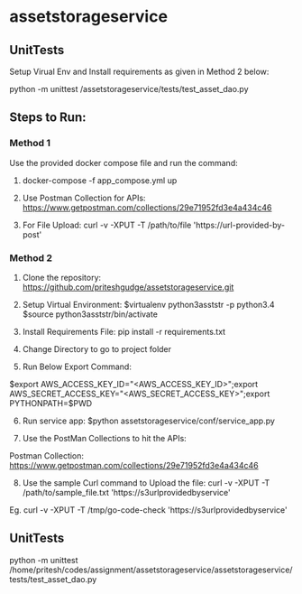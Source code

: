 # assetstorageservice

## UnitTests
Setup Virual Env and Install requirements as given in Method 2 below:

python -m unittest /assetstorageservice/tests/test_asset_dao.py


## Steps to Run:
### Method 1
Use the provided docker compose file and run the command:

1. docker-compose -f app_compose.yml up

2. Use Postman Collection for APIs: https://www.getpostman.com/collections/29e71952fd3e4a434c46

3. For File Upload: curl -v -XPUT -T /path/to/file 'https://url-provided-by-post'


### Method 2
1. Clone the repository: https://github.com/priteshgudge/assetstorageservice.git
 
2. Setup Virtual Environment: $virtualenv python3asststr -p python3.4 $source python3asststr/bin/activate

3. Install Requirements File: pip install -r requirements.txt

4. Change Directory to go to project folder

5. Run Below Export Command:

$export AWS_ACCESS_KEY_ID="<AWS_ACCESS_KEY_ID>";export AWS_SECRET_ACCESS_KEY="<AWS_SECRET_ACCESS_KEY>";export PYTHONPATH=$PWD

6. Run service app: $python assetstorageservice/conf/service_app.py

7. Use the PostMan Collections to hit the APIs: 

Postman Collection:
https://www.getpostman.com/collections/29e71952fd3e4a434c46 

8. Use the sample Curl command to Upload the file: curl -v -XPUT -T /path/to/sample_file.txt 'https://s3urlprovidedbyservice' 

Eg. curl -v -XPUT -T /tmp/go-code-check 'https://s3urlprovidedbyservice'
## UnitTests
python -m unittest /home/pritesh/codes/assignment/assetstorageservice/assetstorageservice/tests/test_asset_dao.py
